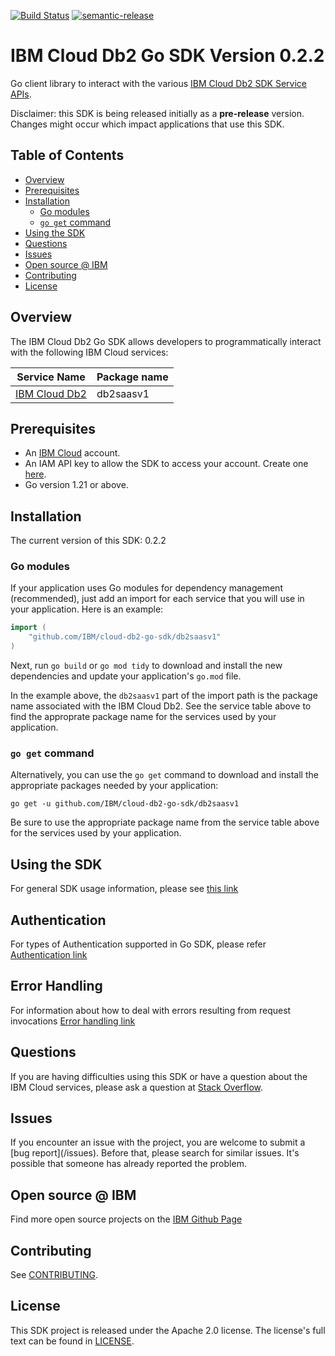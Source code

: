 [![Build Status](https://v3.travis.ibm.com/CloudEngineering/go-sdk-template.svg?token=Z799xXryYYPor3yyJxEs&branch=main)](https://v3.travis.ibm.com/CloudEngineering/go-sdk-template)
[![semantic-release](https://img.shields.io/badge/%20%20%F0%9F%93%A6%F0%9F%9A%80-semantic--release-e10079.svg)](https://github.com/semantic-release/semantic-release)

# IBM Cloud Db2 Go SDK Version 0.2.2
Go client library to interact with the various [IBM Cloud Db2 SDK Service APIs](https://cloud.ibm.com/apidocs/db2-on-cloud/db2-on-cloud-v4).

Disclaimer: this SDK is being released initially as a **pre-release** version.
Changes might occur which impact applications that use this SDK.

## Table of Contents
<!--
  The TOC below is generated using the `markdown-toc` node package.

      https://github.com/jonschlinkert/markdown-toc

  You should regenerate the TOC after making changes to this file.

      npx markdown-toc -i README.md
  -->

<!-- toc -->

- [Overview](#overview)
- [Prerequisites](#prerequisites)
- [Installation](#installation)
  * [Go modules](#go-modules)
  * [`go get` command](#go-get-command)
- [Using the SDK](#using-the-sdk)
- [Questions](#questions)
- [Issues](#issues)
- [Open source @ IBM](#open-source--ibm)
- [Contributing](#contributing)
- [License](#license)

<!-- tocstop -->

## Overview

The IBM Cloud Db2 Go SDK allows developers to programmatically interact with the following IBM Cloud services:

Service Name | Package name
--- | ---
[IBM Cloud Db2](https://cloud.ibm.com/apidocs/db2-on-cloud/db2-on-cloud-v4) | db2saasv1

## Prerequisites

[ibm-cloud-onboarding]: https://cloud.ibm.com/registration

* An [IBM Cloud][ibm-cloud-onboarding] account.
* An IAM API key to allow the SDK to access your account. Create one [here](https://cloud.ibm.com/iam/apikeys).
* Go version 1.21 or above.

## Installation
The current version of this SDK: 0.2.2

### Go modules
If your application uses Go modules for dependency management (recommended), just add an import for each service
that you will use in your application.
Here is an example:

```go
import (
	"github.com/IBM/cloud-db2-go-sdk/db2saasv1"
)
```
Next, run `go build` or `go mod tidy` to download and install the new dependencies and update your application's
`go.mod` file.

In the example above, the `db2saasv1` part of the import path is the package name
associated with the IBM Cloud Db2.
See the service table above to find the approprate package name for the services used by your application.

### `go get` command
Alternatively, you can use the `go get` command to download and install the appropriate packages needed by your application:
```
go get -u github.com/IBM/cloud-db2-go-sdk/db2saasv1
```
Be sure to use the appropriate package name from the service table above for the services used by your application.

## Using the SDK
For general SDK usage information, please see [this link](https://github.com/IBM/ibm-cloud-sdk-common/blob/main/README.md)

## Authentication
For types of Authentication supported in Go SDK, please refer [Authentication link](https://github.com/IBM/go-sdk-core/blob/main/Authentication.md)

## Error Handling
For information about how to deal with errors resulting from request invocations [Error handling link](https://github.com/IBM/ibm-cloud-sdk-common/blob/main/README.md#error-handling)

## Questions
If you are having difficulties using this SDK or have a question about the IBM Cloud services,
please ask a question at
[Stack Overflow](http://stackoverflow.com/questions/ask?tags=ibm-cloud).

## Issues
If you encounter an issue with the project, you are welcome to submit a
[bug report](<github-repo-url>/issues).
Before that, please search for similar issues. It's possible that someone has already reported the problem.

## Open source @ IBM
Find more open source projects on the [IBM Github Page](http://ibm.github.io/)

## Contributing
See [CONTRIBUTING](CONTRIBUTING.md).

## License

This SDK project is released under the Apache 2.0 license.
The license's full text can be found in [LICENSE](LICENSE).
